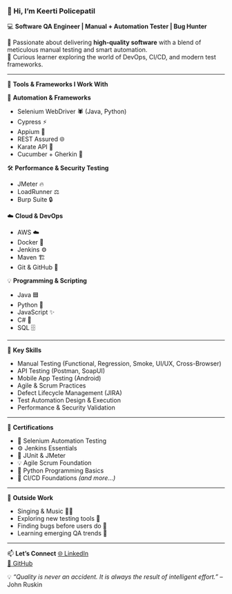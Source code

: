 ### 👋 Hi, I’m Keerti Policepatil

💻 **Software QA Engineer | Manual + Automation Tester | Bug Hunter**

🎯 Passionate about delivering **high-quality software** with a blend of meticulous manual testing and smart automation.  
🧠 Curious learner exploring the world of DevOps, CI/CD, and modern test frameworks.

---

🔧 **Tools & Frameworks I Work With**

🚀 **Automation & Frameworks**  
- Selenium WebDriver 🕷️ (Java, Python)  
- Cypress ⚡  
- Appium 📱  
- REST Assured 🌐  
- Karate API 🥋  
- Cucumber + Gherkin 🥒  

🛠️ **Performance & Security Testing**  
- JMeter 🔥  
- LoadRunner ⚖️  
- Burp Suite 🔒  

☁️ **Cloud & DevOps**  
- AWS ☁️  
- Docker 🐳  
- Jenkins ⚙️  
- Maven 🏗️  
- Git & GitHub 🌿  

💡 **Programming & Scripting**  
- Java 🟦  
- Python 🐍  
- JavaScript ✨  
- C# 💠  
- SQL 🗄️  

---

📝 **Key Skills**
- Manual Testing (Functional, Regression, Smoke, UI/UX, Cross-Browser)
- API Testing (Postman, SoapUI)
- Mobile App Testing (Android)
- Agile & Scrum Practices
- Defect Lifecycle Management (JIRA)
- Test Automation Design & Execution
- Performance & Security Validation

---

🌟 **Certifications**
- 🧩 Selenium Automation Testing
- ⚙️ Jenkins Essentials
- 🧪 JUnit & JMeter
- 💡 Agile Scrum Foundation
- 🐍 Python Programming Basics
- 🚀 CI/CD Foundations
*(and more...)*

---

🎵 **Outside Work**
- Singing & Music 🎤🎶
- Exploring new testing tools 🧭
- Finding bugs before users do 🐞
- Learning emerging QA trends 🚀

---

📫 **Let’s Connect**
[🌐 LinkedIn](https://www.linkedin.com/in/keertipolicepatil)  
[🐙 GitHub](https://github.com/keertip775)

💡 *“Quality is never an accident. It is always the result of intelligent effort.”* – John Ruskin
